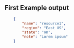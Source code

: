 
## First Example output

```json
    {
        "name": "resource1",
        "region": "East US",
        "state": "on",
        "note": "Lorem ipsum"
    }
```
